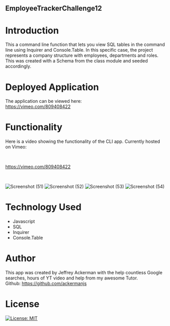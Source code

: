 ## EmployeeTrackerChallenge12

# Introduction
This a command line function that lets you view SQL tables in the command line using Inquirer and Console.Table. In this specific case, the project represents a company structure with employees, departments and roles. This was created with a Schema from the class module and seeded accordingly.

# Deployed Application
The application can be viewed here:
<br>
https://vimeo.com/809408422

# Functionality
Here is a video showing the functionality of the CLI app. Currently hosted on Vimeo:

<br>

https://vimeo.com/809408422

<br>

![Screenshot (51)](https://user-images.githubusercontent.com/66087068/226146105-54df0c4f-9155-4d8f-946d-c75a2b50d6b8.png)
![Screenshot (52)](https://user-images.githubusercontent.com/66087068/226146116-5a6bb938-7f4d-443e-b8ea-a7988a1fc8d5.png)
![Screenshot (53)](https://user-images.githubusercontent.com/66087068/226146117-96f210a0-8f22-4502-a6e7-551a8f0db2d5.png)
![Screenshot (54)](https://user-images.githubusercontent.com/66087068/226146118-565b8152-d3b6-4e2e-82b6-ebb5f03e13cf.png)


# Technology Used
- Javascript
- SQL
- Inquirer
- Console.Table

# Author
This app was created by Jeffrey Ackerman with the help countless Google searches, hours of YT video and help from my awesome Tutor.
<br>
Github: https://github.com/ackermanjs

# License
[![License: MIT](https://img.shields.io/badge/License-MIT-yellow.svg)](https://opensource.org/licenses/MIT)

